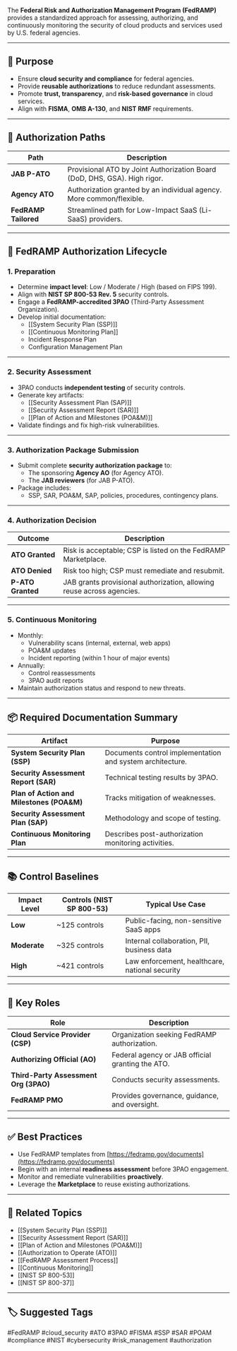 The **Federal Risk and Authorization Management Program (FedRAMP)** provides a standardized approach for assessing, authorizing, and continuously monitoring the security of cloud products and services used by U.S. federal agencies.

---

## 🎯 Purpose

- Ensure **cloud security and compliance** for federal agencies.
- Provide **reusable authorizations** to reduce redundant assessments.
- Promote **trust, transparency**, and **risk-based governance** in cloud services.
- Align with **FISMA**, **OMB A-130**, and **NIST RMF** requirements.

---

## 🧭 Authorization Paths

| Path                     | Description                                                                 |
|--------------------------|-----------------------------------------------------------------------------|
| **JAB P-ATO**             | Provisional ATO by Joint Authorization Board (DoD, DHS, GSA). High rigor.   |
| **Agency ATO**            | Authorization granted by an individual agency. More common/flexible.       |
| **FedRAMP Tailored**      | Streamlined path for Low-Impact SaaS (Li-SaaS) providers.                  |

---

## 🔁 FedRAMP Authorization Lifecycle

### 1. **Preparation**

- Determine **impact level**: Low / Moderate / High (based on FIPS 199).
- Align with **NIST SP 800-53 Rev. 5** security controls.
- Engage a **FedRAMP-accredited 3PAO** (Third-Party Assessment Organization).
- Develop initial documentation:
  - [[System Security Plan (SSP)]]
  - [[Continuous Monitoring Plan]]
  - Incident Response Plan
  - Configuration Management Plan

---

### 2. **Security Assessment**

- 3PAO conducts **independent testing** of security controls.
- Generate key artifacts:
  - [[Security Assessment Plan (SAP)]]
  - [[Security Assessment Report (SAR)]]
  - [[Plan of Action and Milestones (POA&M)]]
- Validate findings and fix high-risk vulnerabilities.

---

### 3. **Authorization Package Submission**

- Submit complete **security authorization package** to:
  - The sponsoring **Agency AO** (for Agency ATO).
  - The **JAB reviewers** (for JAB P-ATO).
- Package includes:
  - SSP, SAR, POA&M, SAP, policies, procedures, contingency plans.

---

### 4. **Authorization Decision**

| Outcome           | Description                                                                 |
|-------------------|-----------------------------------------------------------------------------|
| **ATO Granted**    | Risk is acceptable; CSP is listed on the FedRAMP Marketplace.              |
| **ATO Denied**     | Risk too high; CSP must remediate and resubmit.                            |
| **P-ATO Granted**  | JAB grants provisional authorization, allowing reuse across agencies.       |

---

### 5. **Continuous Monitoring**

- Monthly:
  - Vulnerability scans (internal, external, web apps)
  - POA&M updates
  - Incident reporting (within 1 hour of major events)
- Annually:
  - Control reassessments
  - 3PAO audit reports
- Maintain authorization status and respond to new threats.

---

## 📦 Required Documentation Summary

| Artifact                      | Purpose                                                       |
|-------------------------------|---------------------------------------------------------------|
| **System Security Plan (SSP)** | Documents control implementation and system architecture.     |
| **Security Assessment Report (SAR)** | Technical testing results by 3PAO.                        |
| **Plan of Action and Milestones (POA&M)** | Tracks mitigation of weaknesses.                  |
| **Security Assessment Plan (SAP)** | Methodology and scope of testing.                          |
| **Continuous Monitoring Plan** | Describes post-authorization monitoring activities.           |

---

## 📚 Control Baselines

| Impact Level | Controls (NIST SP 800-53) | Typical Use Case                           |
|--------------|---------------------------|---------------------------------------------|
| **Low**      | ~125 controls              | Public-facing, non-sensitive SaaS apps      |
| **Moderate** | ~325 controls              | Internal collaboration, PII, business data  |
| **High**     | ~421 controls              | Law enforcement, healthcare, national security |

---

## 🔐 Key Roles

| Role                      | Description                                                                 |
|---------------------------|-----------------------------------------------------------------------------|
| **Cloud Service Provider (CSP)** | Organization seeking FedRAMP authorization.                         |
| **Authorizing Official (AO)**     | Federal agency or JAB official granting the ATO.                    |
| **Third-Party Assessment Org (3PAO)** | Conducts security assessments.                                  |
| **FedRAMP PMO**           | Provides governance, guidance, and oversight.                              |

---

## ✅ Best Practices

- Use FedRAMP templates from [https://fedramp.gov/documents](https://fedramp.gov/documents)
- Begin with an internal **readiness assessment** before 3PAO engagement.
- Monitor and remediate vulnerabilities **proactively**.
- Leverage the **Marketplace** to reuse existing authorizations.

---

## 🧩 Related Topics

- [[System Security Plan (SSP)]]
- [[Security Assessment Report (SAR)]]
- [[Plan of Action and Milestones (POA&M)]]
- [[Authorization to Operate (ATO)]]
- [[FedRAMP Assessment Process]]
- [[Continuous Monitoring]]
- [[NIST SP 800-53]]
- [[NIST SP 800-37]]

---

## 🏷 Suggested Tags

#FedRAMP #cloud_security #ATO #3PAO #FISMA #SSP #SAR #POAM #compliance #NIST #cybersecurity #risk_management #authorization

